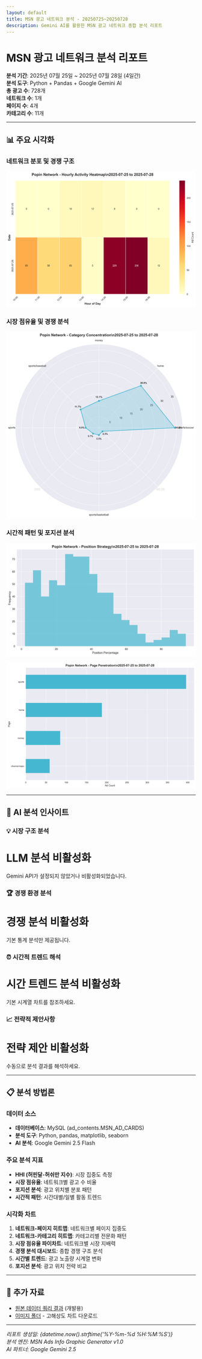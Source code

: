```yaml
---
layout: default
title: MSN 광고 네트워크 분석 - 20250725~20250728
description: Gemini AI를 활용한 MSN 광고 네트워크 종합 분석 리포트
---
```


# MSN 광고 네트워크 분석 리포트

**분석 기간**: 2025년 07월 25일 ~ 2025년 07월 28일 (4일간)  
**분석 도구**: Python + Pandas + Google Gemini AI  
**총 광고 수**: 728개  
**네트워크 수**: 1개  
**페이지 수**: 4개  
**카테고리 수**: 11개  

---

## 📊 주요 시각화

### 네트워크 분포 및 경쟁 구조

![네트워크 활동 히트맵](images/network_activity_heatmap_popin_2025-07-25_2025-07-28.png)

### 시장 점유율 및 경쟁 분석

![카테고리 집중도 레이더](images/category_concentration_radar_popin_2025-07-25_2025-07-28.png)

### 시간적 패턴 및 포지션 분석

![포지션 전략 분석](images/position_strategy_analysis_popin_2025-07-25_2025-07-28.png)

![페이지 침투도 분석](images/page_penetration_chart_popin_2025-07-25_2025-07-28.png)

---

## 🤖 AI 분석 인사이트

### 💡 시장 구조 분석

# LLM 분석 비활성화

Gemini API가 설정되지 않았거나 비활성화되었습니다.

### 🏆 경쟁 환경 분석

# 경쟁 분석 비활성화

기본 통계 분석만 제공됩니다.

### ⏰ 시간적 트렌드 해석

# 시간 트렌드 분석 비활성화

기본 시계열 차트를 참조하세요.

### 📈 전략적 제안사항

# 전략 제안 비활성화

수동으로 분석 결과를 해석하세요.

---

## 📋 분석 방법론

### 데이터 소스
- **데이터베이스**: MySQL (ad_contents.MSN_AD_CARDS)
- **분석 도구**: Python, pandas, matplotlib, seaborn
- **AI 분석**: Google Gemini 2.5 Flash

### 주요 분석 지표
- **HHI (허핀달-허쉬만 지수)**: 시장 집중도 측정
- **시장 점유율**: 네트워크별 광고 수 비율  
- **포지션 분석**: 광고 위치별 분포 패턴
- **시간적 패턴**: 시간대별/일별 활동 트렌드

### 시각화 차트
1. **네트워크-페이지 히트맵**: 네트워크별 페이지 집중도
2. **네트워크-카테고리 히트맵**: 카테고리별 전문화 패턴
3. **시장 점유율 파이차트**: 네트워크별 시장 지배력
4. **경쟁 분석 대시보드**: 종합 경쟁 구조 분석
5. **시간별 트렌드**: 광고 노출량 시계열 변화
6. **포지션 분석**: 광고 위치 전략 비교

---

## 🔗 추가 자료

- [원본 데이터 쿼리 결과](./raw_data_summary.json) (개발용)
- [이미지 폴더](./images/) - 고해상도 차트 다운로드

---

*리포트 생성일: {datetime.now().strftime('%Y-%m-%d %H:%M:%S')}*  
*분석 엔진: MSN Ads Info Graphic Generator v1.0*  
*AI 파트너: Google Gemini 2.5*
